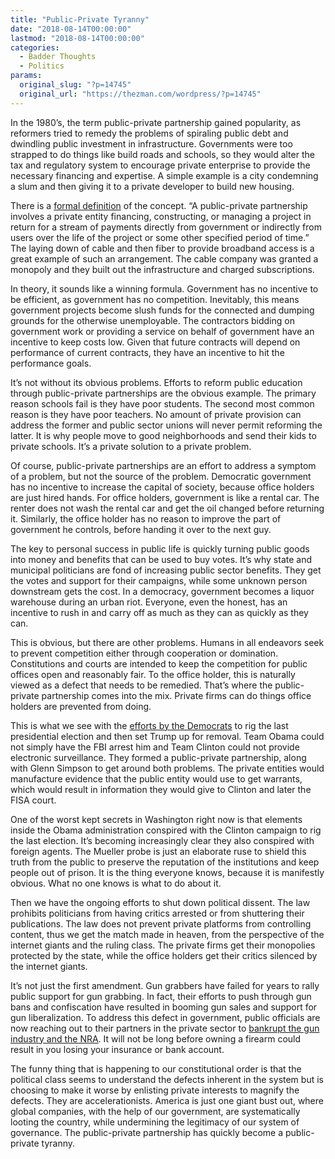 ```yaml
---
title: "Public-Private Tyranny"
date: "2018-08-14T00:00:00"
lastmod: "2018-08-14T00:00:00"
categories:
  - Badder Thoughts
  - Politics
params:
  original_slug: "?p=14745"
  original_url: "https://thezman.com/wordpress/?p=14745"
---
```


In the 1980’s, the term public-private partnership gained popularity, as
reformers tried to remedy the problems of spiraling public debt and
dwindling public investment in infrastructure. Governments were too
strapped to do things like build roads and schools, so they would alter
the tax and regulatory system to encourage private enterprise to provide
the necessary financing and expertise. A simple example is a city
condemning a slum and then giving it to a private developer to build new
housing.

There is a [formal
definition](https://www.amazon.com/Public-Policy-Analysis-William-Dunn/dp/0205252575)
of the concept. “A public-private partnership involves a private entity
financing, constructing, or managing a project in return for a stream of
payments directly from government or indirectly from users over the life
of the project or some other specified period of time.” The laying down
of cable and then fiber to provide broadband access is a great example
of such an arrangement. The cable company was granted a monopoly and
they built out the infrastructure and charged subscriptions.

In theory, it sounds like a winning formula. Government has no incentive
to be efficient, as government has no competition. Inevitably, this
means government projects become slush funds for the connected and
dumping grounds for the otherwise unemployable. The contractors bidding
on government work or providing a service on behalf of government have
an incentive to keep costs low. Given that future contracts will depend
on performance of current contracts, they have an incentive to hit the
performance goals.

It’s not without its obvious problems. Efforts to reform public
education through public-private partnerships are the obvious example.
The primary reason schools fail is they have poor students. The second
most common reason is they have poor teachers. No amount of private
provision can address the former and public sector unions will never
permit reforming the latter. It is why people move to good neighborhoods
and send their kids to private schools. It’s a private solution to a
private problem.

Of course, public-private partnerships are an effort to address a
symptom of a problem, but not the source of the problem. Democratic
government has no incentive to increase the capital of society, because
office holders are just hired hands. For office holders, government is
like a rental car. The renter does not wash the rental car and get the
oil changed before returning it. Similarly, the office holder has no
reason to improve the part of government he controls, before handing it
over to the next guy.

The key to personal success in public life is quickly turning public
goods into money and benefits that can be used to buy votes. It’s why
state and municipal politicians are fond of increasing public sector
benefits. They get the votes and support for their campaigns, while some
unknown person downstream gets the cost. In a democracy, government
becomes a liquor warehouse during an urban riot. Everyone, even the
honest, has an incentive to rush in and carry off as much as they can as
quickly as they can.

This is obvious, but there are other problems. Humans in all endeavors
seek to prevent competition either through cooperation or domination.
Constitutions and courts are intended to keep the competition for public
offices open and reasonably fair. To the office holder, this is
naturally viewed as a defect that needs to be remedied. That’s where the
public-private partnership comes into the mix. Private firms can do
things office holders are prevented from doing.

This is what we see with the [efforts by the
Democrats](https://www.realclearinvestigations.com/articles/2018/08/13/trump_tower_meeting_looks_increasingly_like_a_setup.html)
to rig the last presidential election and then set Trump up for removal.
Team Obama could not simply have the FBI arrest him and Team Clinton
could not provide electronic surveillance. They formed a public-private
partnership, along with Glenn Simpson to get around both problems. The
private entities would manufacture evidence that the public entity would
use to get warrants, which would result in information they would give
to Clinton and later the FISA court.

One of the worst kept secrets in Washington right now is that elements
inside the Obama administration conspired with the Clinton campaign to
rig the last election. It’s becoming increasingly clear they also
conspired with foreign agents. The Mueller probe is just an elaborate
ruse to shield this truth from the public to preserve the reputation of
the institutions and keep people out of prison. It is the thing everyone
knows, because it is manifestly obvious. What no one knows is what to do
about it.

Then we have the ongoing efforts to shut down political dissent. The law
prohibits politicians from having critics arrested or from shuttering
their publications. The law does not prevent private platforms from
controlling content, thus we get the match made in heaven, from the
perspective of the internet giants and the ruling class. The private
firms get their monopolies protected by the state, while the office
holders get their critics silenced by the internet giants.

It’s not just the first amendment. Gun grabbers have failed for years to
rally public support for gun grabbing. In fact, their efforts to push
through gun bans and confiscation have resulted in booming gun sales and
support for gun liberalization. To address this defect in government,
public officials are now reaching out to their partners in the private
sector to [bankrupt the gun industry and the
NRA](https://www.washingtonpost.com/business/nra-sues-new-york-officials-over-blacklisting-campaign/2018/08/03/08a513fe-976e-11e8-818b-e9b7348cd87d_story.html?utm_term=.82556a2fdce4).
It will not be long before owning a firearm could result in you losing
your insurance or bank account.

The funny thing that is happening to our constitutional order is that
the political class seems to understand the defects inherent in the
system but is choosing to make it worse by enlisting private interests
to magnify the defects. They are accelerationists. America is just one
giant bust out, where global companies, with the help of our government,
are systematically looting the country, while undermining the legitimacy
of our system of governance. The public-private partnership has quickly
become a public-private tyranny.
